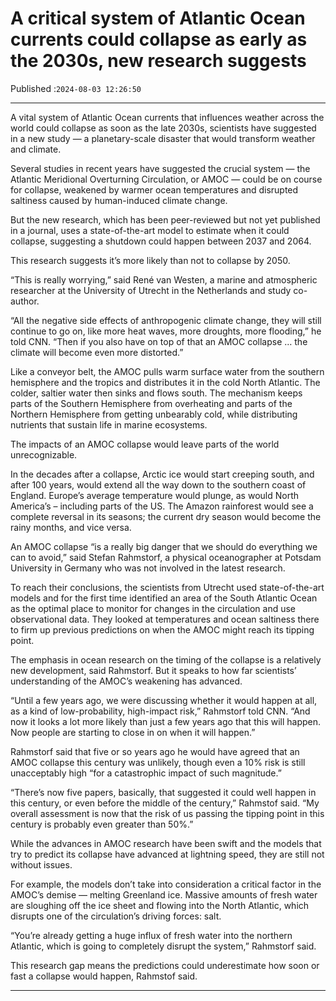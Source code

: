 # A critical system of Atlantic Ocean currents could collapse as early as the 2030s, new research suggests

Published :`2024-08-03 12:26:50`

---

A vital system of Atlantic Ocean currents that influences weather across the world could collapse as soon as the late 2030s, scientists have suggested in a new study — a planetary-scale disaster that would transform weather and climate.

Several studies in recent years have suggested the crucial system — the Atlantic Meridional Overturning Circulation, or AMOC — could be on course for collapse, weakened by warmer ocean temperatures and disrupted saltiness caused by human-induced climate change.

But the new research, which has been peer-reviewed but not yet published in a journal, uses a state-of-the-art model to estimate when it could collapse, suggesting a shutdown could happen between 2037 and 2064.

This research suggests it’s more likely than not to collapse by 2050.

“This is really worrying,” said René van Westen, a marine and atmospheric researcher at the University of Utrecht in the Netherlands and study co-author.

“All the negative side effects of anthropogenic climate change, they will still continue to go on, like more heat waves, more droughts, more flooding,” he told CNN. “Then if you also have on top of that an AMOC collapse … the climate will become even more distorted.”

Like a conveyor belt, the AMOC pulls warm surface water from the southern hemisphere and the tropics and distributes it in the cold North Atlantic. The colder, saltier water then sinks and flows south. The mechanism keeps parts of the Southern Hemisphere from overheating and parts of the Northern Hemisphere from getting unbearably cold, while distributing nutrients that sustain life in marine ecosystems.

The impacts of an AMOC collapse would leave parts of the world unrecognizable.

In the decades after a collapse, Arctic ice would start creeping south, and after 100 years, would extend all the way down to the southern coast of England. Europe’s average temperature would plunge, as would North America’s – including parts of the US. The Amazon rainforest would see a complete reversal in its seasons; the current dry season would become the rainy months, and vice versa.

An AMOC collapse “is a really big danger that we should do everything we can to avoid,” said Stefan Rahmstorf, a physical oceanographer at Potsdam University in Germany who was not involved in the latest research.

To reach their conclusions, the scientists from Utrecht used state-of-the-art models and for the first time identified an area of the South Atlantic Ocean as the optimal place to monitor for changes in the circulation and use observational data. They looked at temperatures and ocean saltiness there to firm up previous predictions on when the AMOC might reach its tipping point.

The emphasis in ocean research on the timing of the collapse is a relatively new development, said Rahmstorf. But it speaks to how far scientists’ understanding of the AMOC’s weakening has advanced.

“Until a few years ago, we were discussing whether it would happen at all, as a kind of low-probability, high-impact risk,” Rahmstorf told CNN. “And now it looks a lot more likely than just a few years ago that this will happen. Now people are starting to close in on when it will happen.”

Rahmstorf said that five or so years ago he would have agreed that an AMOC collapse this century was unlikely, though even a 10% risk is still unacceptably high “for a catastrophic impact of such magnitude.”

“There’s now five papers, basically, that suggested it could well happen in this century, or even before the middle of the century,” Rahmstof said. “My overall assessment is now that the risk of us passing the tipping point in this century is probably even greater than 50%.”

While the advances in AMOC research have been swift and the models that try to predict its collapse have advanced at lightning speed, they are still not without issues.

For example, the models don’t take into consideration a critical factor in the AMOC’s demise — melting Greenland ice. Massive amounts of fresh water are sloughing off the ice sheet and flowing into the North Atlantic, which disrupts one of the circulation’s driving forces: salt.

“You’re already getting a huge influx of fresh water into the northern Atlantic, which is going to completely disrupt the system,” Rahmstorf said.

This research gap means the predictions could underestimate how soon or fast a collapse would happen, Rahmstof said.

---

